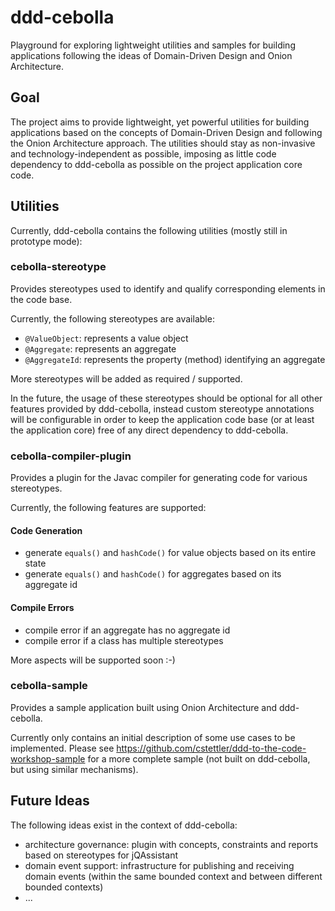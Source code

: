 # ddd-cebolla
Playground for exploring lightweight utilities and samples for building applications following the ideas of 
Domain-Driven Design and Onion Architecture.



## Goal
The project aims to provide lightweight, yet powerful utilities for building applications based on the concepts of 
Domain-Driven Design and following the Onion Architecture approach. The utilities should stay as non-invasive and 
technology-independent as possible, imposing as little code dependency to ddd-cebolla as possible on the project 
application core code.



## Utilities

Currently, ddd-cebolla contains the following utilities (mostly still in prototype mode):


### cebolla-stereotype

Provides stereotypes used to identify and qualify corresponding elements in the code base. 

Currently, the following stereotypes are available:

- `@ValueObject`: represents a value object
- `@Aggregate`: represents an aggregate
- `@AggregateId`: represents the property (method) identifying an aggregate

More stereotypes will be added as required / supported.

In the future, the usage of these stereotypes should be optional for all other features provided by ddd-cebolla, instead
custom stereotype annotations will be configurable in order to keep the application code base (or at least the 
application core) free of any direct dependency to ddd-cebolla.


### cebolla-compiler-plugin

Provides a plugin for the Javac compiler for generating code for various stereotypes.

Currently, the following features are supported:

#### Code Generation
- generate `equals()` and `hashCode()` for value objects based on its entire state
- generate `equals()` and `hashCode()` for aggregates based on its aggregate id

#### Compile Errors
- compile error if an aggregate has no aggregate id
- compile error if a class has multiple stereotypes

More aspects will be supported soon :-)


### cebolla-sample

Provides a sample application built using Onion Architecture and ddd-cebolla.

Currently only contains an initial description of some use cases to be implemented. Please see 
https://github.com/cstettler/ddd-to-the-code-workshop-sample for a more complete sample (not built on ddd-cebolla, but 
using similar mechanisms).



## Future Ideas

The following ideas exist in the context of ddd-cebolla:

- architecture governance: plugin with concepts, constraints and reports based on stereotypes for jQAssistant
- domain event support: infrastructure for publishing and receiving domain events (within the same bounded context and 
between different bounded contexts)
- ...
